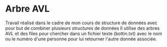 # Arbre AVL
Travail réalisé dans le cadre de mon cours de structure de données avec pour but de combiner plusieurs structures de données
Il utilise des arbres AVL et des files pour chercher dans un fichier texte (bottin.txt) avec le nom ou le numéro d'une personne pour lui retourner l'autre donnée associée.
